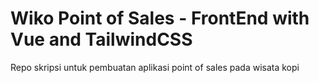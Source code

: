 # Wiko Point of Sales - FrontEnd with Vue and TailwindCSS

Repo skripsi untuk pembuatan aplikasi point of sales pada wisata kopi
